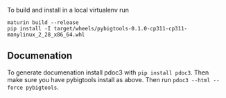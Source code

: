 To build and install in a local virtualenv run
```
maturin build --release
pip install -I target/wheels/pybigtools-0.1.0-cp311-cp311-manylinux_2_28_x86_64.whl
```


## Documenation

To generate documenation install pdoc3 with `pip install pdoc3`.
Then make sure you have pybigtools install as above.
Then run `pdoc3 --html --force pybigtools`.